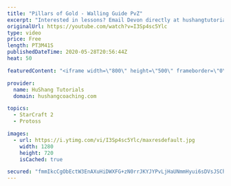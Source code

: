 ```yaml
---
title: "Pillars of Gold - Walling Guide PvZ"
excerpt: "Interested in lessons? Email Devon directly at hushangtutorials@outlook.com ------------------------------------------------------------------------------------------------------- Want to support HuShang Tutorials directly? Patreon is a website where you can contribute a monthly donation that will help"
originalUrl: https://youtube.com/watch?v=I3Sp4sc5Ylc
type: video
price: Free
length: PT3M41S
publishedDateTime: 2020-05-28T20:56:44Z
heat: 50

featuredContent: "<iframe width=\"800\" height=\"500\" frameborder=\"0\" src=\"https://www.youtube.com/embed/I3Sp4sc5Ylc\" allow=\"accelerometer; autoplay; encrypted-media; gyroscope; picture-in-picture\" allowfullscreen></iframe>"

provider:
  name: HuShang Tutorials
  domain: hushangcoaching.com

topics:
  - StarCraft 2
  - Protoss

images:
  - url: https://i.ytimg.com/vi/I3Sp4sc5Ylc/maxresdefault.jpg
    width: 1280
    height: 720
    isCached: true

secured: "fmmIkcCgObEctW3EnAXuHiDWXFG+zN0rrJKYJYPvLjHaUNmmHyui6sDVsJSChmAHO8xNw4GIfBrWsSKbT0SzKKxuchisML4E3+2yCizm+egXIBzY7XINKDeRzlBEYltW8HcWlbsuZBzaqQJbfWtsHSRO6Ie1C96nVebboEsmGum5WyTRnOhZcXf2p01t9Vm+w3p4LRIFnHRmgWadSdBitX7D5+7PmPf1jJ4eUUILcW3IVGbix6CBfbVjXJFd2WQk5NwncpmZ7+lkVNVL0s1Bom85TKPgwwLfE9dwXiGYbXrO9lnCkdzJzn1tEU8BoTwMTRZKTbrZ16S04dMt3eE7AScMUh9/ulP2vyeLeQyOkqoloCnmW1jbQtUdGW+W/og7y2vdzX/Yk29YNq9CgPSR7qELW+2ubm8+1OQBFETicFw=;nA2+zfyMQjyCjqL39S4uzw=="
---
```


